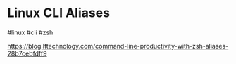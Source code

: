 # Linux CLI Aliases
#linux #cli #zsh




https://blog.lftechnology.com/command-line-productivity-with-zsh-aliases-28b7cebfdff9